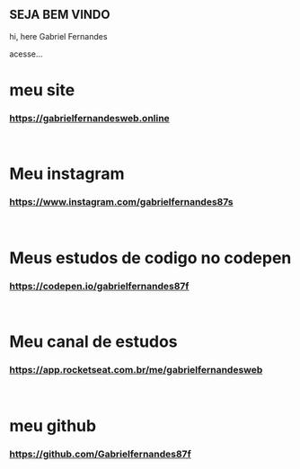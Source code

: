 ## SEJA BEM VINDO

hi, here Gabriel Fernandes

acesse...


# meu site
<h3> 
  
<a href="https://gabrielfernandesweb.online">https://gabrielfernandesweb.online</a><br>
</h3><br>

# Meu instagram
<h3>
<a href="https://www.instagram.com/gabrielfernandes87s">https://www.instagram.com/gabrielfernandes87s</a><br>
</h3><br>

# Meus estudos de codigo no codepen
<h3>
<a href="https://codepen.io/gabrielfernandes87f">https://codepen.io/gabrielfernandes87f</a><br>
</h3><br>

# Meu canal de estudos
<h3>
<a href="https://app.rocketseat.com.br/me/gabrielfernandesweb">https://app.rocketseat.com.br/me/gabrielfernandesweb</a><br>
</h3><br>
  
# meu github
<h3>  
<a href="https://github.com/Gabrielfernandes87f">https://github.com/Gabrielfernandes87f</a><br>
</h3><br>



